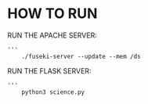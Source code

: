 # HOW TO RUN

RUN THE APACHE SERVER:
	
	'''
		./fuseki-server --update --mem /ds

RUN THE FLASK SERVER:

	'''
		python3 science.py
